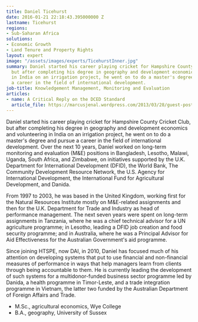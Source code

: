```yaml
---
title: Daniel Ticehurst
date: 2016-01-21 22:18:43.395000000 Z
lastname: Ticehurst
regions:
- Sub-Saharan Africa
solutions:
- Economic Growth
- Land Tenure and Property Rights
layout: expert
image: "/assets/images/experts/TicehurstInner.jpg"
summary: Daniel started his career playing cricket for Hampshire County Cricket Club,
  but after completing his degree in geography and development economics and volunteering
  in India on an irrigation project, he went on to do a master's degree and pursue
  a career in the field of international development.
job-title: Knowledgement Management, Monitoring and Evaluation
articles:
- name: A Critical Reply on the DCED Standard
  article_file: https://marcusjenal.wordpress.com/2013/03/28/guest-post-daniel-ticehurst-with-a-critical-reply-on-the-dced-standard/
---
```


Daniel started his career playing cricket for Hampshire County Cricket Club, but after completing his degree in geography and development economics and volunteering in India on an irrigation project, he went on to do a master's degree and pursue a career in the field of international development. Over the next 10 years, Daniel worked on long-term monitoring and evaluation (M&E) positions in Bangladesh, Lesotho, Malawi, Uganda, South Africa, and Zimbabwe, on initiatives supported by the U.K. Department for International Development (DFID), the World Bank, The Community Development Resource Network, the U.S. Agency for International Development, the International Fund for Agricultural Development, and Danida.

From 1997 to 2003, he was based in the United Kingdom, working first for the Natural Resources Institute mostly on M&E-related assignments and then for the U.K. Department for Trade and Industry as head of performance management. The next seven years were spent on long-term assignments in Tanzania, where he was a chief technical advisor for a UN agriculture programme; in Lesotho, leading a DFID job creation and food security programme; and in Australia, where he was a Principal Advisor for Aid Effectiveness for the Australian Government's aid programme.

Since joining HTSPE, now DAI, in 2010, Daniel has focused much of his attention on developing systems that put to use financial and non-financial measures of performance in ways that help managers learn from clients through being accountable to them. He is currently leading the development of such systems for a multidonor-funded business sector programme led by Danida, a health programme in Timor-Leste, and a trade integration programme in Vietnam, the latter two funded by the Australian Department of Foreign Affairs and Trade.

* M.Sc., agricultural economics, Wye College
* B.A., geography, University of Sussex
